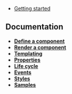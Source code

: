 * [Getting started](./get-started)

## Documentation

* **[Define a component](./define-a-component)**
* **[Render a component](./render-a-component)**
* **[Templating](./templating)**
* **[Properties](./properties)**
* **[Life cycle](./life-cycle)**
* **[Events](./events)**
* **[Styles](./styles)**
* **[Samples](./samples)**
